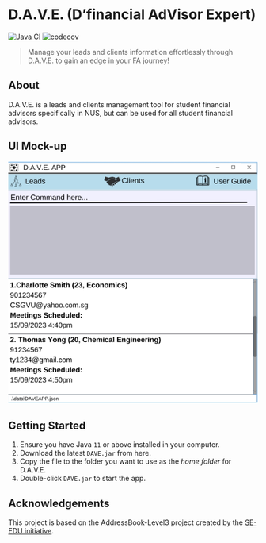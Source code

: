 # D.A.V.E. (D’financial AdVisor Expert)
[![Java CI](https://github.com/AY2324S1-CS2103T-F08-2/tp/actions/workflows/gradle.yml/badge.svg)](https://github.com/AY2324S1-CS2103T-F08-2/tp/actions/workflows/gradle.yml)
[![codecov](https://codecov.io/gh/AY2324S1-CS2103T-F08-2/tp/graph/badge.svg?token=GCZ85WN999)](https://codecov.io/gh/AY2324S1-CS2103T-F08-2/tp)

> Manage your leads and clients information effortlessly through D.A.V.E. to gain an edge in your FA journey!

## About 
D.A.V.E. is a leads and clients management tool for student financial advisors specifically in NUS, but can be used for all student financial advisors.

## UI Mock-up
![Ui](docs/images/Ui.png)

## Getting Started
1. Ensure you have Java `11` or above installed in your computer.
2. Download the latest `DAVE.jar` from here.
3. Copy the file to the folder you want to use as the *home folder* for D.A.V.E.
4. Double-click `DAVE.jar` to start the app.

## Acknowledgements 
This project is based on the AddressBook-Level3 project created by the [SE-EDU initiative](https://se-education.org).
